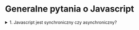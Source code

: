 # Generalne pytania o Javascript

<details>
<summary>1. Javascript jest synchroniczny czy asynchroniczny?</summary>
Javascript może być synchroniczny oraz asynchroniczny.<br><br>

<details>
<summary>1.1 Czym jest synchroniczność w Javascript?</summary>
Synchroniczność oznacza, że kod wykonuje się określonej sekwencji instrukcji podanych w programie. Każda poprzednia instrukcja czeka na 
wykonanie poprzedniej instrukcji. Np.

console.log('Hello');<br>
console.log('World');
</details>
  
<details>
<summary>1.2 Czym jest asynchroniczność w Javascript?</summary>
Asynchroniczność oznacza, że kod wykonuje się nie czekając na wykonanie poprzednich instrukcji. Np.

console.log('Pierwszy');<br>
setTimeout(() => console.log('Drugi'), 2000);<br>
console.log('Trzeci');<br>
  
W tym wypadku kolejność wykonania będzie różna. Wyświetli się 'Pierwszy', 'Trzeci', 'Drugi'.
</details>
  
<details>
<summary>1.3 Jaka jest róznica pomiędzy synchronicznym i asynchronicznym Javascriptem?</summary>
1. Synchroniczne instrukcje wykonują się w podanej sekwencji. Instrukcje w asynchronicznym JS nie wykonują się jedna po drugiej.<br>
2. Synchroniczne Instrukcje czekają na wykonanie się poprzedniej instrukcji. Asynchroniczne instrukcje nie czekają na wykonanie się poprzedniej
  instrukcji tylko trafiają do event loopa.<br>
3. Większość czasu Javascript używa synchronicznego kodu. Natomiast asynchroniczny Javacript jest preferowany w sytuacjach kiedy wykonanie kodu zostaje
  zablokowane w sposób nieokreslony.
</details>
  
<details>
<summary>1.4 Jak wywołać kilka wątków w Javascript?</summary>
Javascript nie wspiera wielowątkowości - nic się nie da z tym zrobić w czystym Javascript, ponieważ we wszystkich przeglądarkach Javascript wywołuje
się w jednym wątku.
</details>
  
</details>


